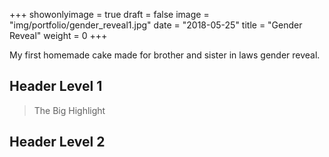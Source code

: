 +++
showonlyimage = true
draft = false
image = "img/portfolio/gender_reveal1.jpg"
date = "2018-05-25"
title = "Gender Reveal"
weight = 0
+++

My first homemade cake made for brother and sister in laws gender reveal.
<!--more-->

## Header Level 1

> The Big Highlight

## Header Level 2

